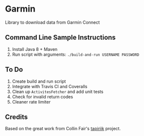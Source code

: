 # Garmin

Library to download data from Garmin Connect

## Command Line Sample Instructions
1. Install Java 8 + Maven
2. Run script with arguments: `./build-and-run USERNAME PASSWORD`

## To Do
1. Create build and run script
2. Integrate with Travis CI and Coveralls
3. Clean up `ActivitesFetcher` and add unit tests
4. Check for invalid return codes
5. Cleaner rate limiter

## Credits
Based on the great work from Collin Fair's [tapiriik](https://github.com/cpfair/tapiriik/) project.
